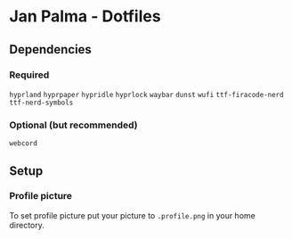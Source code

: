 # Jan Palma - Dotfiles


## Dependencies

### Required
`hyprland`
`hyprpaper`
`hypridle`
`hyprlock`
`waybar`
`dunst`
`wufi`
`ttf-firacode-nerd`
`ttf-nerd-symbols`

### Optional (but recommended)
`webcord`



## Setup

### Profile picture

To set profile picture put your picture to `.profile.png` in your home directory.
